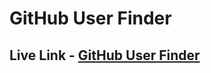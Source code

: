# GitHub User Finder

## Live Link - [GitHub User Finder](https://github-finder-javascript-madhavsahi.netlify.app/ "Live Link")